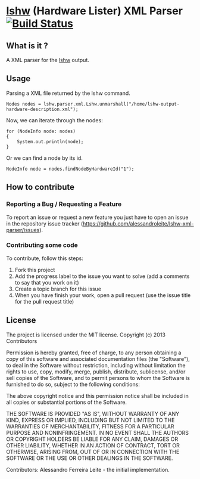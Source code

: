 [lshw][lshw] (Hardware Lister) XML Parser [![Build Status](https://travis-ci.org/alessandroleite/lshw-xml-parser.png?branch=master)](https://travis-ci.org/alessandroleite/lshw-xml-parser)
===================

What is it ?
------------

A XML parser for the [lshw][lshw] output.

Usage
--------------

Parsing a XML file returned by the lshw command.

	Nodes nodes = lshw.parser.xml.Lshw.unmarshall("/home/lshw-output-hardware-description.xml");

Now, we can iterate through the nodes:

	for (NodeInfo node: nodes)
	{ 
		System.out.println(node);
	}

Or we can find a node by its id.

	NodeInfo node = nodes.findNodeByHardwareId("1");
   

How to contribute
--------------

### Reporting a Bug / Requesting a Feature

To report an issue or request a new feature you just have to open an issue in the repository issue tracker (<https://github.com/alessandroleite/lshw-xml-parser/issues>).

### Contributing some code

To contribute, follow this steps:

 1. Fork this project
 2. Add the progress label to the issue you want to solve (add a comments to say that you work on it)
 3. Create a topic branch for this issue
 4. When you have finish your work, open a pull request (use the issue title for the pull request title)

## License 

The project is licensed under the MIT license. 
Copyright (c) 2013 Contributors

Permission is hereby granted, free of charge, to any person obtaining
a copy of this software and associated documentation files (the
"Software"), to deal in the Software without restriction, including
without limitation the rights to use, copy, modify, merge, publish,
distribute, sublicense, and/or sell copies of the Software, and to
permit persons to whom the Software is furnished to do so, subject to
the following conditions:

The above copyright notice and this permission notice shall be
included in all copies or substantial portions of the Software.

THE SOFTWARE IS PROVIDED "AS IS", WITHOUT WARRANTY OF ANY KIND,
EXPRESS OR IMPLIED, INCLUDING BUT NOT LIMITED TO THE WARRANTIES OF
MERCHANTABILITY, FITNESS FOR A PARTICULAR PURPOSE AND
NONINFRINGEMENT. IN NO EVENT SHALL THE AUTHORS OR COPYRIGHT HOLDERS BE
LIABLE FOR ANY CLAIM, DAMAGES OR OTHER LIABILITY, WHETHER IN AN ACTION
OF CONTRACT, TORT OR OTHERWISE, ARISING FROM, OUT OF OR IN CONNECTION
WITH THE SOFTWARE OR THE USE OR OTHER DEALINGS IN THE SOFTWARE.

Contributors:
   Alessandro Ferreira Leite - the initial implementation.

[lshw]:(http://ezix.org/project/wiki/HardwareLiSter)

